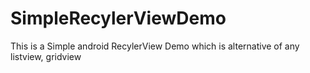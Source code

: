 # SimpleRecylerViewDemo

This is a Simple android RecylerView Demo which is alternative of any listview, gridview
